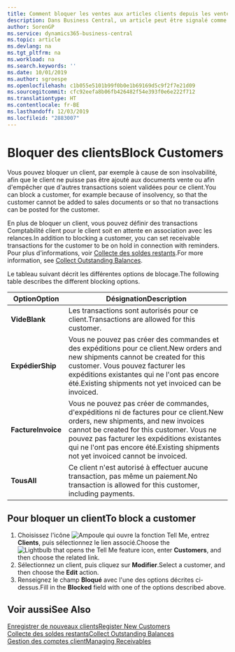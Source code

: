 ```yaml
---
title: Comment bloquer les ventes aux articles clients depuis les ventes ou les achats
description: Dans Business Central, un article peut être signalé comme bloqué pour la vente, bloqué pour l'achat ou bloqué dans tous les cas.
author: SorenGP
ms.service: dynamics365-business-central
ms.topic: article
ms.devlang: na
ms.tgt_pltfrm: na
ms.workload: na
ms.search.keywords: ''
ms.date: 10/01/2019
ms.author: sgroespe
ms.openlocfilehash: c1b055e5101b99f0b0e1b69169d5c9f2f7e21d09
ms.sourcegitcommit: cfc92eefa8b06fb426482f54e393f0e6e222f712
ms.translationtype: HT
ms.contentlocale: fr-BE
ms.lasthandoff: 12/03/2019
ms.locfileid: "2883007"
---
```

# <a name="block-customers"></a><span data-ttu-id="625dd-103">Bloquer des clients</span><span class="sxs-lookup"><span data-stu-id="625dd-103">Block Customers</span></span>
<span data-ttu-id="625dd-104">Vous pouvez bloquer un client, par exemple à cause de son insolvabilité, afin que le client ne puisse pas être ajouté aux documents vente ou afin d'empêcher que d'autres transactions soient validées pour ce client.</span><span class="sxs-lookup"><span data-stu-id="625dd-104">You can block a customer, for example because of insolvency, so that the customer cannot be added to sales documents or so that no transactions can be posted for the customer.</span></span>

<span data-ttu-id="625dd-105">En plus de bloquer un client, vous pouvez définir des transactions Comptabilité client pour le client soit en attente en association avec les relances.</span><span class="sxs-lookup"><span data-stu-id="625dd-105">In addition to blocking a customer, you can set receivable transactions for the customer to be on hold in connection with reminders.</span></span> <span data-ttu-id="625dd-106">Pour plus d'informations, voir [Collecte des soldes restants](receivables-collect-outstanding-balances.md).</span><span class="sxs-lookup"><span data-stu-id="625dd-106">For more information, see [Collect Outstanding Balances](receivables-collect-outstanding-balances.md).</span></span>   

<span data-ttu-id="625dd-107">Le tableau suivant décrit les différentes options de blocage.</span><span class="sxs-lookup"><span data-stu-id="625dd-107">The following table describes the different blocking options.</span></span>  

|<span data-ttu-id="625dd-108">Option</span><span class="sxs-lookup"><span data-stu-id="625dd-108">Option</span></span>|<span data-ttu-id="625dd-109">Désignation</span><span class="sxs-lookup"><span data-stu-id="625dd-109">Description</span></span>|  
|--------------------|------------|  
|<span data-ttu-id="625dd-110">**Vide**</span><span class="sxs-lookup"><span data-stu-id="625dd-110">**Blank**</span></span>|<span data-ttu-id="625dd-111">Les transactions sont autorisés pour ce client.</span><span class="sxs-lookup"><span data-stu-id="625dd-111">Transactions are allowed for this customer.</span></span>|
|<span data-ttu-id="625dd-112">**Expédier**</span><span class="sxs-lookup"><span data-stu-id="625dd-112">**Ship**</span></span>|<span data-ttu-id="625dd-113">Vous ne pouvez pas créer des commandes et des expéditions pour ce client.</span><span class="sxs-lookup"><span data-stu-id="625dd-113">New orders and new shipments cannot be created for this customer.</span></span> <span data-ttu-id="625dd-114">Vous pouvez facturer les expéditions existantes qui ne l'ont pas encore été.</span><span class="sxs-lookup"><span data-stu-id="625dd-114">Existing shipments not yet invoiced can be invoiced.</span></span>|  
|<span data-ttu-id="625dd-115">**Facture**</span><span class="sxs-lookup"><span data-stu-id="625dd-115">**Invoice**</span></span>|<span data-ttu-id="625dd-116">Vous ne pouvez pas créer de commandes, d'expéditions ni de factures pour ce client.</span><span class="sxs-lookup"><span data-stu-id="625dd-116">New orders, new shipments, and new invoices cannot be created for this customer.</span></span> <span data-ttu-id="625dd-117">Vous ne pouvez pas facturer les expéditions existantes qui ne l'ont pas encore été.</span><span class="sxs-lookup"><span data-stu-id="625dd-117">Existing shipments not yet invoiced cannot be invoiced.</span></span>|  
|<span data-ttu-id="625dd-118">**Tous**</span><span class="sxs-lookup"><span data-stu-id="625dd-118">**All**</span></span>|<span data-ttu-id="625dd-119">Ce client n'est autorisé à effectuer aucune transaction, pas même un paiement.</span><span class="sxs-lookup"><span data-stu-id="625dd-119">No transaction is allowed for this customer, including payments.</span></span>|  

## <a name="to-block-a-customer"></a><span data-ttu-id="625dd-120">Pour bloquer un client</span><span class="sxs-lookup"><span data-stu-id="625dd-120">To block a customer</span></span>  
1. <span data-ttu-id="625dd-121">Choisissez l'icône ![Ampoule qui ouvre la fonction Tell Me](media/ui-search/search_small.png "Dites-moi ce que vous voulez faire"), entrez **Clients**, puis sélectionnez le lien associé.</span><span class="sxs-lookup"><span data-stu-id="625dd-121">Choose the ![Lightbulb that opens the Tell Me feature](media/ui-search/search_small.png "Tell me what you want to do") icon, enter **Customers**, and then choose the related link.</span></span>
2. <span data-ttu-id="625dd-122">Sélectionnez un client, puis cliquez sur **Modifier**.</span><span class="sxs-lookup"><span data-stu-id="625dd-122">Select a customer, and then choose the **Edit** action.</span></span>
3. <span data-ttu-id="625dd-123">Renseignez le champ **Bloqué** avec l'une des options décrites ci-dessus.</span><span class="sxs-lookup"><span data-stu-id="625dd-123">Fill in the **Blocked** field with one of the options described above.</span></span>

## <a name="see-also"></a><span data-ttu-id="625dd-124">Voir aussi</span><span class="sxs-lookup"><span data-stu-id="625dd-124">See Also</span></span>  
[<span data-ttu-id="625dd-125">Enregistrer de nouveaux clients</span><span class="sxs-lookup"><span data-stu-id="625dd-125">Register New Customers</span></span>](sales-how-register-new-customers.md)  
[<span data-ttu-id="625dd-126">Collecte des soldes restants</span><span class="sxs-lookup"><span data-stu-id="625dd-126">Collect Outstanding Balances</span></span>](receivables-collect-outstanding-balances.md)  
[<span data-ttu-id="625dd-127">Gestion des comptes client</span><span class="sxs-lookup"><span data-stu-id="625dd-127">Managing Receivables</span></span>](receivables-manage-receivables.md)  
